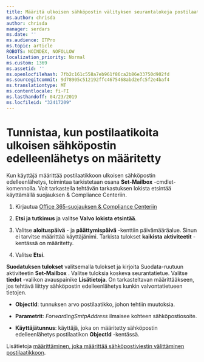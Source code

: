 ```yaml
---
title: Määritä ulkoisen sähköpostin välityksen seurantalokeja postilaatikoita
ms.author: chrisda
author: chrisda
manager: serdars
ms.date: ''
ms.audience: ITPro
ms.topic: article
ROBOTS: NOINDEX, NOFOLLOW
localization_priority: Normal
ms.custom: 1369
ms.assetid: ''
ms.openlocfilehash: 7fb2c161c558a7eb961f86ca2b86e33750d902fd
ms.sourcegitcommit: 9d78905c512192ffc4675468abd2efc5f2e4baf4
ms.translationtype: MT
ms.contentlocale: fi-FI
ms.lasthandoff: 04/23/2019
ms.locfileid: "32417209"
---
```

# <a name="identify-when-external-email-forwarding-is-configured-on-mailboxes"></a>Tunnistaa, kun postilaatikoita ulkoisen sähköpostin edelleenlähetys on määritetty

Kun käyttäjä määrittää postilaatikkoon ulkoisen sähköpostin edelleenlähetys, toimintaa tarkistetaan osana **Set-Mailbox** -cmdlet-komennolla. Voit tarkastella tehtävän tarkastuksen lokista etsintää käyttämällä suojauksen & Compliance Centeriin.

1. Kirjautua [Office 365-suojauksen & Compliance Centeriin](https://protection.office.com/)

2. **Etsi ja tutkimus** ja valitse **Valvo lokista etsintää**.

3. Valitse **aloituspäivä** - ja **päättymispäivä** -kenttiin päivämääräalue. Sinun ei tarvitse määrittää käyttäjänimi. Tarkista tulokset **kaikista** **aktiviteetit** -kentässä on määritetty.

4. Valitse **Etsi**.

**Suodatuksen tulokset** valitsemalla tulokset ja kirjoita Suodata-ruutuun aktiviteetin **Set-Mailbox** . Valitse tuloksia koskeva seurantatietue. Valitse **tiedot** -valikon avauspainike **Lisätietoja**. On tarkasteltavan määrittääkseen, jos tehtävä liittyy sähköpostin edelleenlähetys kunkin valvontatietueen tietojen.

- **ObjectId**: tunnuksen arvo postilaatikko, johon tehtiin muutoksia.

- **Parametrit**: _ForwardingSmtpAddress_ ilmaisee kohteen sähköpostiosoite.

- **Käyttäjätunnus**: käyttäjä, joka on määritetty sähköpostin edelleenlähetys postilaatikon **ObjectId** -kentässä.

Lisätietoja [määrittäminen, joka määrittää sähköpostiviestin välittäminen postilaatikkoon](https://docs.microsoft.com/office365/securitycompliance/auditing-troubleshooting-scenarios#determining-who-set-up-email-forwarding-for-a-mailbox).
